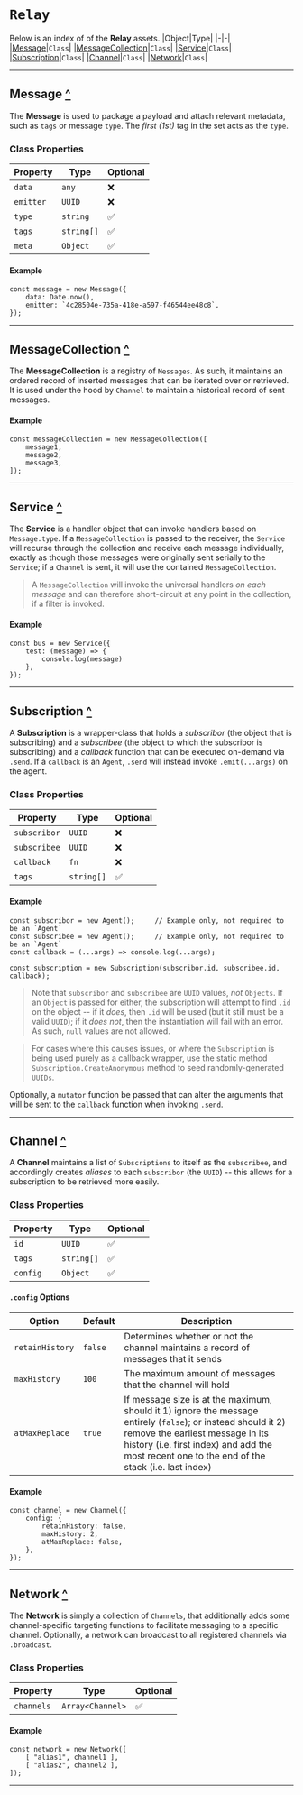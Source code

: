 # **`Relay`**
Below is an index of of the **Relay** assets.
|Object|Type|
|-|-|
|[Message](#message)|`Class`|
|[MessageCollection](#messagecollection)|`Class`|
|[Service](#messagebus)|`Class`|
|[Subscription](#subscription)|`Class`|
|[Channel](#channel)|`Class`|
|[Network](#network)|`Class`|

---

## Message [^](#relay)

The **Message** is used to package a payload and attach relevant metadata, such as `tags` or message `type`.  The *first (1st)* tag in the set acts as the `type`.

### Class Properties
|Property|Type|Optional|
|-|-|-|
|`data`|`any`|❌|
|`emitter`|`UUID`|❌|
|`type`|`string`|✅|
|`tags`|`string[]`|✅|
|`meta`|`Object`|✅|

#### Example
	const message = new Message({
		data: Date.now(),
		emitter: `4c28504e-735a-418e-a597-f46544ee48c8`,
	});

---

## MessageCollection [^](#relay)

The **MessageCollection** is a registry of `Messages`.  As such, it maintains an ordered record of inserted messages that can be iterated over or retrieved.  It is used under the hood by `Channel` to maintain a historical record of sent messages.

#### Example
	const messageCollection = new MessageCollection([
		message1,
		message2,
		message3,
	]);

---

## Service [^](#relay)

The **Service** is a handler object that can invoke handlers based on `Message.type`.  If a `MessageCollection` is passed to the receiver, the `Service` will recurse through the collection and receive each message individually, exactly as though those messages were originally sent serially to the `Service`; if a `Channel` is sent, it will use the contained `MessageCollection`.

> A `MessageCollection` will invoke the universal handlers *on each message* and can therefore short-circuit at any point in the collection, if a filter is invoked.

#### Example
	const bus = new Service({
		test: (message) => {
			console.log(message)
		},
	});

---

## Subscription [^](#relay)

A **Subscription** is a wrapper-class that holds a *subscribor* (the object that is subscribing) and a *subscribee* (the object to which the subscribor is subscribing) and a *callback* function that can be executed on-demand via `.send`.  If a `callback` is an `Agent`, `.send` will instead invoke `.emit(...args)` on the agent.

### Class Properties
|Property|Type|Optional|
|-|-|-|
|`subscribor`|`UUID`|❌|
|`subscribee`|`UUID`|❌|
|`callback`|`fn`|❌|
|`tags`|`string[]`|✅|

#### Example
	const subscribor = new Agent();		// Example only, not required to be an `Agent`
	const subscribee = new Agent();		// Example only, not required to be an `Agent`
	const callback = (...args) => console.log(...args);

	const subscription = new Subscription(subscribor.id, subscribee.id, callback);

> Note that `subscribor` and `subscribee` are `UUID` values, _not_ `Objects`.  If an `Object` is passed for either, the subscription will attempt to find `.id` on the object -- if it _does_, then `.id` will be used (but it still must be a valid `UUID`); if it _does not_, then the instantiation will fail with an error.  As such, `null` values are not allowed.

> For cases where this causes issues, or where the `Subscription` is being used purely as a callback wrapper, use the static method `Subscription.CreateAnonymous` method to seed randomly-generated `UUIDs`.

Optionally, a `mutator` function be passed that can alter the arguments that will be sent to the `callback` function when invoking `.send`.

---

## Channel [^](#relay)

A **Channel** maintains a list of `Subscriptions` to itself as the `subscribee`, and accordingly creates *aliases* to each `subscribor` (the `UUID`) -- this allows for a subscription to be retrieved more easily.

### Class Properties
|Property|Type|Optional|
|-|-|-|
|`id`|`UUID`|✅|
|`tags`|`string[]`|✅|
|`config`|`Object`|✅|

#### `.config` Options
|Option|Default|Description|
|-|-|-|
|`retainHistory`|`false`|Determines whether or not the channel maintains a record of messages that it sends|
|`maxHistory`|`100`|The maximum amount of messages that the channel will hold|
|`atMaxReplace`|`true`|If message size is at the maximum, should it 1) ignore the message entirely (`false`); or instead should it 2) remove the earliest message in its history (i.e. first index) and add the most recent one to the end of the stack (i.e. last index)|

#### Example
	const channel = new Channel({
		config: {
			retainHistory: false,
			maxHistory: 2,
			atMaxReplace: false,
		},
	});

---

## Network [^](#relay)

The **Network** is simply a collection of `Channels`, that additionally adds some channel-specific targeting functions to facilitate messaging to a specific channel.  Optionally, a network can broadcast to all registered channels via `.broadcast`.

### Class Properties
|Property|Type|Optional|
|-|-|-|
|`channels`|`Array<Channel>`|✅|

#### Example
	const network = new Network([
		[ "alias1", channel1 ],
		[ "alias2", channel2 ],
	]);

---